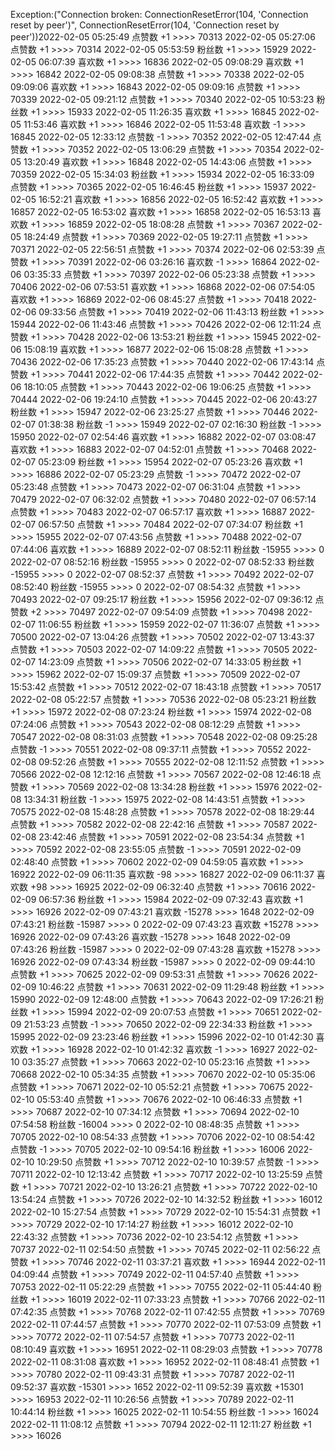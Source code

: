 Exception:("Connection broken: ConnectionResetError(104, 'Connection reset by peer')", ConnectionResetError(104, 'Connection reset by peer'))2022-02-05  05:25:49   点赞数 +1 >>>> 70313
2022-02-05  05:27:06   点赞数 +1 >>>> 70314
2022-02-05  05:53:59   粉丝数 +1 >>>> 15929
2022-02-05  06:07:39   喜欢数 +1 >>>> 16836
2022-02-05  09:08:29   喜欢数 +1 >>>> 16842
2022-02-05  09:08:38   点赞数 +1 >>>> 70338
2022-02-05  09:09:06   喜欢数 +1 >>>> 16843
2022-02-05  09:09:16   点赞数 +1 >>>> 70339
2022-02-05  09:21:12   点赞数 +1 >>>> 70340
2022-02-05  10:53:23   粉丝数 +1 >>>> 15933
2022-02-05  11:26:35   喜欢数 +1 >>>> 16845
2022-02-05  11:53:46   喜欢数 +1 >>>> 16846
2022-02-05  11:53:48   喜欢数 -1 >>>> 16845
2022-02-05  12:33:12   点赞数 -1 >>>> 70352
2022-02-05  12:47:44   点赞数 +1 >>>> 70352
2022-02-05  13:06:29   点赞数 +1 >>>> 70354
2022-02-05  13:20:49   喜欢数 +1 >>>> 16848
2022-02-05  14:43:06   点赞数 +1 >>>> 70359
2022-02-05  15:34:03   粉丝数 +1 >>>> 15934
2022-02-05  16:33:09   点赞数 +1 >>>> 70365
2022-02-05  16:46:45   粉丝数 +1 >>>> 15937
2022-02-05  16:52:21   喜欢数 +1 >>>> 16856
2022-02-05  16:52:42   喜欢数 +1 >>>> 16857
2022-02-05  16:53:02   喜欢数 +1 >>>> 16858
2022-02-05  16:53:13   喜欢数 +1 >>>> 16859
2022-02-05  18:08:28   点赞数 +1 >>>> 70367
2022-02-05  18:24:49   点赞数 +1 >>>> 70369
2022-02-05  19:27:11   点赞数 +1 >>>> 70371
2022-02-05  22:56:51   点赞数 +1 >>>> 70374
2022-02-06  02:53:39   点赞数 +1 >>>> 70391
2022-02-06  03:26:16   喜欢数 -1 >>>> 16864
2022-02-06  03:35:33   点赞数 +1 >>>> 70397
2022-02-06  05:23:38   点赞数 +1 >>>> 70406
2022-02-06  07:53:51   喜欢数 +1 >>>> 16868
2022-02-06  07:54:05   喜欢数 +1 >>>> 16869
2022-02-06  08:45:27   点赞数 +1 >>>> 70418
2022-02-06  09:33:56   点赞数 +1 >>>> 70419
2022-02-06  11:43:13   粉丝数 +1 >>>> 15944
2022-02-06  11:43:46   点赞数 +1 >>>> 70426
2022-02-06  12:11:24   点赞数 +1 >>>> 70428
2022-02-06  13:53:21   粉丝数 +1 >>>> 15945
2022-02-06  15:08:19   喜欢数 +1 >>>> 16877
2022-02-06  15:08:28   点赞数 +1 >>>> 70436
2022-02-06  17:35:23   点赞数 +1 >>>> 70440
2022-02-06  17:43:14   点赞数 +1 >>>> 70441
2022-02-06  17:44:35   点赞数 +1 >>>> 70442
2022-02-06  18:10:05   点赞数 +1 >>>> 70443
2022-02-06  19:06:25   点赞数 +1 >>>> 70444
2022-02-06  19:24:10   点赞数 +1 >>>> 70445
2022-02-06  20:43:27   粉丝数 +1 >>>> 15947
2022-02-06  23:25:27   点赞数 +1 >>>> 70446
2022-02-07  01:38:38   粉丝数 -1 >>>> 15949
2022-02-07  02:16:30   粉丝数 -1 >>>> 15950
2022-02-07  02:54:46   喜欢数 +1 >>>> 16882
2022-02-07  03:08:47   喜欢数 +1 >>>> 16883
2022-02-07  04:52:01   点赞数 +1 >>>> 70468
2022-02-07  05:23:09   粉丝数 +1 >>>> 15954
2022-02-07  05:23:26   喜欢数 +1 >>>> 16886
2022-02-07  05:23:29   点赞数 -1 >>>> 70472
2022-02-07  05:23:48   点赞数 +1 >>>> 70473
2022-02-07  06:31:04   点赞数 +1 >>>> 70479
2022-02-07  06:32:02   点赞数 +1 >>>> 70480
2022-02-07  06:57:14   点赞数 +1 >>>> 70483
2022-02-07  06:57:17   喜欢数 +1 >>>> 16887
2022-02-07  06:57:50   点赞数 +1 >>>> 70484
2022-02-07  07:34:07   粉丝数 +1 >>>> 15955
2022-02-07  07:43:56   点赞数 +1 >>>> 70488
2022-02-07  07:44:06   喜欢数 +1 >>>> 16889
2022-02-07  08:52:11   粉丝数 -15955 >>>> 0
2022-02-07  08:52:16   粉丝数 -15955 >>>> 0
2022-02-07  08:52:33   粉丝数 -15955 >>>> 0
2022-02-07  08:52:37   点赞数 +1 >>>> 70492
2022-02-07  08:52:40   粉丝数 -15955 >>>> 0
2022-02-07  08:54:32   点赞数 +1 >>>> 70493
2022-02-07  09:25:17   粉丝数 +1 >>>> 15956
2022-02-07  09:36:12   点赞数 +2 >>>> 70497
2022-02-07  09:54:09   点赞数 +1 >>>> 70498
2022-02-07  11:06:55   粉丝数 +1 >>>> 15959
2022-02-07  11:36:07   点赞数 +1 >>>> 70500
2022-02-07  13:04:26   点赞数 +1 >>>> 70502
2022-02-07  13:43:37   点赞数 +1 >>>> 70503
2022-02-07  14:09:22   点赞数 +1 >>>> 70505
2022-02-07  14:23:09   点赞数 +1 >>>> 70506
2022-02-07  14:33:05   粉丝数 +1 >>>> 15962
2022-02-07  15:09:37   点赞数 +1 >>>> 70509
2022-02-07  15:53:42   点赞数 +1 >>>> 70512
2022-02-07  18:43:18   点赞数 +1 >>>> 70517
2022-02-08  05:22:57   点赞数 +1 >>>> 70536
2022-02-08  05:23:21   粉丝数 +1 >>>> 15972
2022-02-08  07:23:24   粉丝数 +1 >>>> 15974
2022-02-08  07:24:06   点赞数 +1 >>>> 70543
2022-02-08  08:12:29   点赞数 +1 >>>> 70547
2022-02-08  08:31:03   点赞数 +1 >>>> 70548
2022-02-08  09:25:28   点赞数 -1 >>>> 70551
2022-02-08  09:37:11   点赞数 +1 >>>> 70552
2022-02-08  09:52:26   点赞数 +1 >>>> 70555
2022-02-08  12:11:52   点赞数 +1 >>>> 70566
2022-02-08  12:12:16   点赞数 +1 >>>> 70567
2022-02-08  12:46:18   点赞数 +1 >>>> 70569
2022-02-08  13:34:28   粉丝数 +1 >>>> 15976
2022-02-08  13:34:31   粉丝数 -1 >>>> 15975
2022-02-08  14:43:51   点赞数 +1 >>>> 70575
2022-02-08  15:48:28   点赞数 +1 >>>> 70578
2022-02-08  18:29:44   点赞数 +1 >>>> 70582
2022-02-08  22:42:16   点赞数 +1 >>>> 70587
2022-02-08  23:42:46   点赞数 +1 >>>> 70591
2022-02-08  23:54:34   点赞数 +1 >>>> 70592
2022-02-08  23:55:05   点赞数 -1 >>>> 70591
2022-02-09  02:48:40   点赞数 +1 >>>> 70602
2022-02-09  04:59:05   喜欢数 +1 >>>> 16922
2022-02-09  06:11:35   喜欢数 -98 >>>> 16827
2022-02-09  06:11:37   喜欢数 +98 >>>> 16925
2022-02-09  06:32:40   点赞数 +1 >>>> 70616
2022-02-09  06:57:36   粉丝数 +1 >>>> 15984
2022-02-09  07:32:43   喜欢数 +1 >>>> 16926
2022-02-09  07:43:21   喜欢数 -15278 >>>> 1648
2022-02-09  07:43:21   粉丝数 -15987 >>>> 0
2022-02-09  07:43:23   喜欢数 +15278 >>>> 16926
2022-02-09  07:43:26   喜欢数 -15278 >>>> 1648
2022-02-09  07:43:26   粉丝数 -15987 >>>> 0
2022-02-09  07:43:28   喜欢数 +15278 >>>> 16926
2022-02-09  07:43:34   粉丝数 -15987 >>>> 0
2022-02-09  09:44:10   点赞数 +1 >>>> 70625
2022-02-09  09:53:31   点赞数 +1 >>>> 70626
2022-02-09  10:46:22   点赞数 +1 >>>> 70631
2022-02-09  11:29:48   粉丝数 +1 >>>> 15990
2022-02-09  12:48:00   点赞数 +1 >>>> 70643
2022-02-09  17:26:21   粉丝数 +1 >>>> 15994
2022-02-09  20:07:53   点赞数 +1 >>>> 70651
2022-02-09  21:53:23   点赞数 -1 >>>> 70650
2022-02-09  22:34:33   粉丝数 +1 >>>> 15995
2022-02-09  23:23:46   粉丝数 +1 >>>> 15996
2022-02-10  01:42:30   喜欢数 +1 >>>> 16928
2022-02-10  01:42:32   喜欢数 -1 >>>> 16927
2022-02-10  03:35:27   点赞数 +1 >>>> 70663
2022-02-10  05:23:16   点赞数 +1 >>>> 70668
2022-02-10  05:34:35   点赞数 +1 >>>> 70670
2022-02-10  05:35:06   点赞数 +1 >>>> 70671
2022-02-10  05:52:21   点赞数 +1 >>>> 70675
2022-02-10  05:53:40   点赞数 +1 >>>> 70676
2022-02-10  06:46:33   点赞数 +1 >>>> 70687
2022-02-10  07:34:12   点赞数 +1 >>>> 70694
2022-02-10  07:54:58   粉丝数 -16004 >>>> 0
2022-02-10  08:48:35   点赞数 +1 >>>> 70705
2022-02-10  08:54:33   点赞数 +1 >>>> 70706
2022-02-10  08:54:42   点赞数 -1 >>>> 70705
2022-02-10  09:54:16   粉丝数 +1 >>>> 16006
2022-02-10  10:29:50   点赞数 +1 >>>> 70712
2022-02-10  10:39:57   点赞数 -1 >>>> 70711
2022-02-10  12:13:42   点赞数 +1 >>>> 70717
2022-02-10  13:25:59   点赞数 +1 >>>> 70721
2022-02-10  13:26:21   点赞数 +1 >>>> 70722
2022-02-10  13:54:24   点赞数 +1 >>>> 70726
2022-02-10  14:32:52   粉丝数 +1 >>>> 16012
2022-02-10  15:27:54   点赞数 +1 >>>> 70729
2022-02-10  15:54:31   点赞数 +1 >>>> 70729
2022-02-10  17:14:27   粉丝数 +1 >>>> 16012
2022-02-10  22:43:32   点赞数 +1 >>>> 70736
2022-02-10  23:54:12   点赞数 +1 >>>> 70737
2022-02-11  02:54:50   点赞数 +1 >>>> 70745
2022-02-11  02:56:22   点赞数 +1 >>>> 70746
2022-02-11  03:37:21   喜欢数 +1 >>>> 16944
2022-02-11  04:09:44   点赞数 +1 >>>> 70749
2022-02-11  04:57:40   点赞数 +1 >>>> 70753
2022-02-11  05:22:29   点赞数 +1 >>>> 70755
2022-02-11  05:44:40   粉丝数 +1 >>>> 16019
2022-02-11  07:33:23   点赞数 +1 >>>> 70766
2022-02-11  07:42:35   点赞数 +1 >>>> 70768
2022-02-11  07:42:55   点赞数 +1 >>>> 70769
2022-02-11  07:44:57   点赞数 +1 >>>> 70770
2022-02-11  07:53:09   点赞数 +1 >>>> 70772
2022-02-11  07:54:57   点赞数 +1 >>>> 70773
2022-02-11  08:10:49   喜欢数 +1 >>>> 16951
2022-02-11  08:29:03   点赞数 +1 >>>> 70778
2022-02-11  08:31:08   喜欢数 +1 >>>> 16952
2022-02-11  08:48:41   点赞数 +1 >>>> 70780
2022-02-11  09:43:31   点赞数 +1 >>>> 70787
2022-02-11  09:52:37   喜欢数 -15301 >>>> 1652
2022-02-11  09:52:39   喜欢数 +15301 >>>> 16953
2022-02-11  10:26:56   点赞数 +1 >>>> 70789
2022-02-11  10:44:14   粉丝数 +1 >>>> 16025
2022-02-11  10:54:55   粉丝数 -1 >>>> 16024
2022-02-11  11:08:12   点赞数 +1 >>>> 70794
2022-02-11  12:11:27   粉丝数 +1 >>>> 16026
